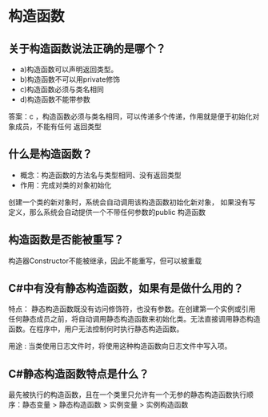 # 构造函数

## 关于构造函数说法正确的是哪个？

- a)构造函数可以声明返回类型。
- b)构造函数不可以用private修饰
- c)构造函数必须与类名相同
- d)构造函数不能带参数

答案：c ，构造函数必须与类名相同，可以传递多个传递，作用就是便于初始化对象成员，不能有任何
返回类型

## 什么是构造函数？

- 概念：构造函数的方法名与类型相同、没有返回类型
- 作用：完成对类的对象初始化

创建一个类的新对象时，系统会自动调用该构造函数初始化新对象， 如果没有写定义，那么系统会自动提供一个不带任何参数的public 构造函数

## 构造函数是否能被重写？

构造器Constructor不能被继承，因此不能重写，但可以被重载

## C#中有没有静态构造函数，如果有是做什么用的？

特点： 静态构造函数既没有访问修饰符，也没有参数。在创建第一个实例或引用任何静态成员之前，将自动调用静态构造函数来初始化类。无法直接调用静态构造函数。在程序中，用户无法控制何时执行静态构造函数。 

用途 : 当类使用日志文件时，将使用这种构造函数向日志文件中写入项。

## C#静态构造函数特点是什么？

最先被执行的构造函数，且在一个类里只允许有一个无参的静态构造函数执行顺序：静态变量 > 静态构造函数 > 实例变量 > 实例构造函数